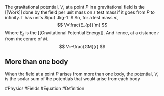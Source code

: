 The gravitational potential, $V$, at a point $P$ in a gravitational field is the [[Work]] done by the field per unit mass on a test mass if it goes from $P$ to infinity. It has units $\pu{ Jkg-1 }$
So, for a test mass $m$, 
$$
V=\frac{E_{p}}{m}
$$
Where $E_{p}$ is the [[Gravitational Potential Energy]]. And hence, at a distance $r$ from the centre of $M$, 
$$
V=-\frac{GM}{r}
$$
## More than one body
When the field at a point $P$ arises from more than one body, the potential, $V$, is the scalar sum of the potentials that would arise from each body

#Physics #Fields #Equation #Definition